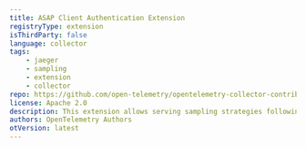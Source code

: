 ```yaml
---
title: ASAP Client Authentication Extension
registryType: extension
isThirdParty: false
language: collector
tags:
    - jaeger
    - sampling
    - extension
    - collector
repo: https://github.com/open-telemetry/opentelemetry-collector-contrib/tree/main/extension/jaegerremotesampling
license: Apache 2.0
description: This extension allows serving sampling strategies following the Jaeger's remote sampling API.
authors: OpenTelemetry Authors
otVersion: latest
---
```


